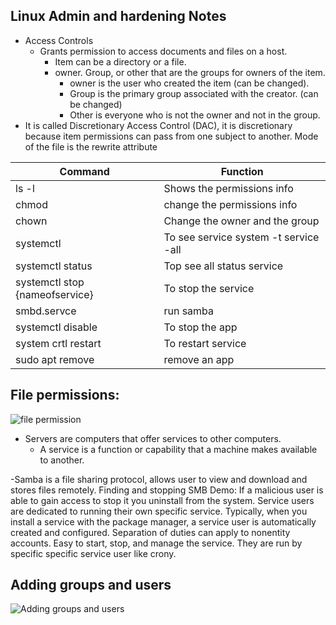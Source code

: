 ## Linux Admin and hardening Notes
- Access Controls
	- Grants permission to access documents and files on a host. 
		- Item can be a directory or a file. 
		- owner. Group, or other that are the groups for owners of the item. 
			- owner is the user who created the item (can be changed).
			- Group is the primary group associated with the creator. (can be changed)
			- Other is everyone who is not the owner and not in the group. 
- It is called Discretionary Access Control (DAC), it is discretionary because item permissions can pass from one subject to another. 
Mode of the file is the rewrite attribute

| Command  | Function   |
|----------|------------|
| ls -l    | Shows the permissions info    | 
| chmod    | change the permissions info | 
| chown    | Change the owner and the group | 
| systemctl| To see service system -t service -all |
| systemctl status | Top see all status service |
| systemctl stop {nameofservice} | To stop the service |
| smbd.servce | run samba |
| systemctl disable | To stop the app |
| system crtl restart | To restart service |
| sudo apt remove | remove an app | 

## File permissions: 
![file permission](https://cdn.discordapp.com/attachments/792243138890694660/973286769317527592/unknown.png)

- Servers are computers that offer services to other computers. 
	- A service is a function or capability that a machine makes available to another. 

-Samba is a file sharing protocol, allows user to view and download and stores files remotely. 
Finding and stopping SMB Demo: If a malicious user is able to gain access to stop it you uninstall from the system. 
Service users are dedicated to running their own specific service. Typically, when you install a service with the package manager, a service user is automatically created and configured. Separation of duties can apply to nonentity accounts. Easy to start, stop, and manage the service. They are run by specific specific service user like crony. 
	

## Adding groups and users

![Adding groups and users](https://cdn.discordapp.com/attachments/792243138890694660/973287186709508156/unknown.png)

